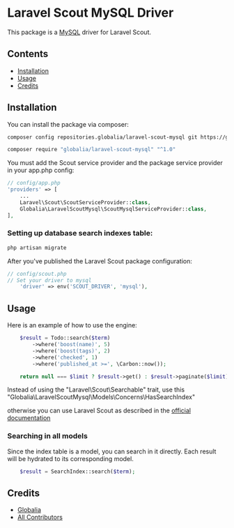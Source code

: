 # Laravel Scout MySQL Driver

This package is a [MySQL](https://www.mysql.com/) driver for Laravel Scout.

## Contents

- [Installation](#installation)
- [Usage](#usage)
- [Credits](#credits)

## Installation

You can install the package via composer:

```bash
composer config repositories.globalia/laravel-scout-mysql git https://github.com/globalia/laravel-scout-mysql.git

composer require "globalia/laravel-scout-mysql" "^1.0"
```

You must add the Scout service provider and the package service provider in your app.php config:

```php
// config/app.php
'providers' => [
    ...
    Laravel\Scout\ScoutServiceProvider::class,
    Globalia\LaravelScoutMysql\ScoutMysqlServiceProvider::class,
],
```
### Setting up database search indexes table:

```php
php artisan migrate
```

After you've published the Laravel Scout package configuration:

```php
// config/scout.php
// Set your driver to mysql
    'driver' => env('SCOUT_DRIVER', 'mysql'),
```

## Usage

Here is an example of how to use the engine:

```php
    $result = Todo::search($term)
        ->where('boost(name)', 5)
        ->where('boost(tags)', 2)
        ->where('checked', 1)
        ->where('published_at >=', \Carbon::now());

    return null === $limit ? $result->get() : $result->paginate($limit);
```

Instead of using the "Laravel\Scout\Searchable" trait, use this "Globalia\LaravelScoutMysql\Models\Concerns\HasSearchIndex"

otherwise you can use Laravel Scout as described in the [official documentation](https://laravel.com/docs/5.4/scout)

### Searching in all models

Since the index table is a model, you can search in it directly. Each result will be hydrated to its corresponding model.

```php
    $result = SearchIndex::search($term);
```


## Credits

- [Globalia](https://github.com/globalia)
- [All Contributors](../../contributors)
